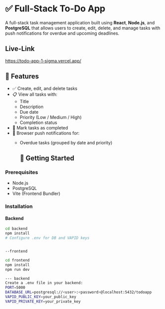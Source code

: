 # ✅ Full-Stack To-Do App

A full-stack task management application built using **React**, **Node.js**, and **PostgreSQL** that allows users to create, edit, delete, and manage tasks with push notifications for overdue and upcoming deadlines.


##  Live-Link
https://todo-app-1-sigma.vercel.app/

## 🎯 Features

- ✅ Create, edit, and delete tasks  
- 📋 View all tasks with:
  - Title
  - Description
  - Due date
  - Priority (Low / Medium / High)
  - Completion status  
- 📌 Mark tasks as completed   
- 🔔 Browser push notifications for:
  - Overdue tasks (grouped by date and priority)

    ## 🚀 Getting Started

### Prerequisites

- Node.js
- PostgreSQL
- Vite (Frontend Bundler)

### Installation

#### Backend

```bash
cd backend
npm install
# Configure .env for DB and VAPID keys


--frontend

cd frontend
npm install
npm run dev

--- backend
Create a .env file in your backend:
PORT=5000
DATABASE_URL=postgresql://<user>:<password>@localhost:5432/todoapp
VAPID_PUBLIC_KEY=your_public_key
VAPID_PRIVATE_KEY=your_private_key
